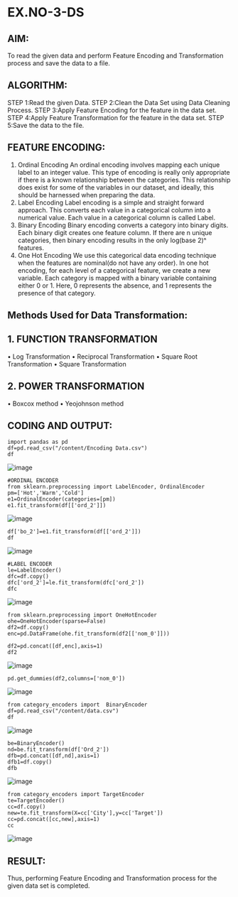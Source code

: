 # EX.NO-3-DS

## AIM:
To read the given data and perform Feature Encoding and Transformation process and save the data to a file.

## ALGORITHM:
STEP 1:Read the given Data.
STEP 2:Clean the Data Set using Data Cleaning Process.
STEP 3:Apply Feature Encoding for the feature in the data set.
STEP 4:Apply Feature Transformation for the feature in the data set.
STEP 5:Save the data to the file.

## FEATURE ENCODING:
1. Ordinal Encoding
An ordinal encoding involves mapping each unique label to an integer value. This type of encoding is really only appropriate if there is a known relationship between the categories. This relationship does exist for some of the variables in our dataset, and ideally, this should be harnessed when preparing the data.
2. Label Encoding
Label encoding is a simple and straight forward approach. This converts each value in a categorical column into a numerical value. Each value in a categorical column is called Label.
3. Binary Encoding
Binary encoding converts a category into binary digits. Each binary digit creates one feature column. If there are n unique categories, then binary encoding results in the only log(base 2)ⁿ features.
4. One Hot Encoding
We use this categorical data encoding technique when the features are nominal(do not have any order). In one hot encoding, for each level of a categorical feature, we create a new variable. Each category is mapped with a binary variable containing either 0 or 1. Here, 0 represents the absence, and 1 represents the presence of that category.

## Methods Used for Data Transformation:
  ## 1. FUNCTION TRANSFORMATION
• Log Transformation
• Reciprocal Transformation
• Square Root Transformation
• Square Transformation
  ## 2. POWER TRANSFORMATION
• Boxcox method
• Yeojohnson method

## CODING AND OUTPUT:
```
import pandas as pd
df=pd.read_csv("/content/Encoding Data.csv")
df
```
![image](https://github.com/22008837/EXNO-3-DS/assets/120194155/4117e05e-4992-450b-80e4-5b1be67d1814)
```
#ORDINAL ENCODER
from sklearn.preprocessing import LabelEncoder, OrdinalEncoder
pm=['Hot','Warm','Cold']
e1=OrdinalEncoder(categories=[pm])
e1.fit_transform(df[['ord_2']])
```
![image](https://github.com/22008837/EXNO-3-DS/assets/120194155/8b67ad44-595e-4225-a26f-b6545a3461cb)
```
df['bo_2']=e1.fit_transform(df[['ord_2']])
df
```
![image](https://github.com/22008837/EXNO-3-DS/assets/120194155/c871c240-302d-4baa-8c04-4654628df411)
```
#LABEL ENCODER
le=LabelEncoder()
dfc=df.copy()
dfc['ord_2']=le.fit_transform(dfc['ord_2'])
dfc
```
![image](https://github.com/22008837/EXNO-3-DS/assets/120194155/4657f8e2-84fd-4e7d-92fe-7d46a693e406)
```
from sklearn.preprocessing import OneHotEncoder
ohe=OneHotEncoder(sparse=False)
df2=df.copy()
enc=pd.DataFrame(ohe.fit_transform(df2[['nom_0']]))

df2=pd.concat([df,enc],axis=1)
df2
```
![image](https://github.com/22008837/EXNO-3-DS/assets/120194155/f1e870fe-51ae-4e4b-bfcb-b59def84d06d)
```
pd.get_dummies(df2,columns=['nom_0'])
```
![image](https://github.com/22008837/EXNO-3-DS/assets/120194155/4f57e48e-abe5-41c1-a63e-04875ffb6dde)
```
from category_encoders import  BinaryEncoder
df=pd.read_csv("/content/data.csv")
df
```
![image](https://github.com/22008837/EXNO-3-DS/assets/120194155/3d70e493-a46e-4536-9fb7-de486bea0e75)
```
be=BinaryEncoder()
nd=be.fit_transform(df['Ord_2'])
dfb=pd.concat([df,nd],axis=1)
dfb1=df.copy()
dfb
```
![image](https://github.com/22008837/EXNO-3-DS/assets/120194155/7cf9091a-b03e-4cf6-bc82-9761d5786562)
```
from category_encoders import TargetEncoder
te=TargetEncoder()
cc=df.copy()
new=te.fit_transform(X=cc['City'],y=cc['Target'])
cc=pd.concat([cc,new],axis=1)
cc
```
![image](https://github.com/22008837/EXNO-3-DS/assets/120194155/bf9e0f7f-dc6e-4a82-8fad-2ef71b59757d)

## RESULT:
Thus, performing Feature Encoding and Transformation process for the given data set is completed.

       
